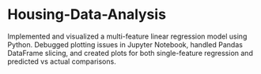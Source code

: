 # Housing-Data-Analysis
Implemented and visualized a multi-feature linear regression model using Python. Debugged plotting issues in Jupyter Notebook, handled Pandas DataFrame slicing, and created plots for both single-feature regression and predicted vs actual comparisons.
